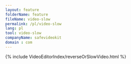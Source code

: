 ```yaml
---
layout: feature
folderName: feature
fileName: video-slow
permalink: /pl/video-slow
lang: pl
tool: video-slow
companyName: safevideokit
domain : com
---
```


{% include VideoEditorIndex/reverseOrSlowVideo.html %}

   